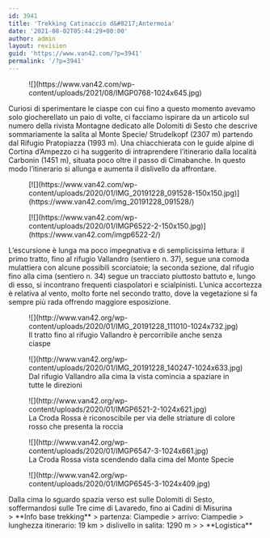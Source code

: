```yaml
---
id: 3941
title: 'Trekking Catinaccio d&#8217;Antermoia'
date: '2021-08-02T05:44:29+00:00'
author: admin
layout: revision
guid: 'https://www.van42.com/?p=3941'
permalink: '/?p=3941'
---
```


<div class="wp-container-4644 wp-block-columns has-2-columns"><div class="wp-container-4642 wp-block-column"><figure class="wp-block-image size-large">![](https://www.van42.com/wp-content/uploads/2021/08/IMGP0768-1024x645.jpg)</figure>Curiosi di sperimentare le ciaspe con cui fino a questo momento avevamo solo giocherellato un paio di volte, ci facciamo ispirare da un articolo sul numero della rivista Montagne dedicato alle Dolomiti di Sesto che descrive sommariamente la salita al Monte Specie/ Strudelkopf (2307 m) partendo dal Rifugio Pratopiazza (1993 m). Una chiacchierata con le guide alpine di Cortina d’Ampezzo ci ha suggerito di intraprendere l’itinerario dalla località Carbonin (1451 m), situata poco oltre il passo di Cimabanche. In questo modo l’itinerario si allunga e aumenta il dislivello da affrontare.

<div class="wp-block-dgwt-justified-gallery"><div class="gallery galleryid-3941 gallery-columns-3 gallery-size-thumbnail" id="gallery-8724"><figure class="gallery-item"><div class="gallery-icon portrait"> [![](https://www.van42.com/wp-content/uploads/2020/01/IMG_20191228_091528-150x150.jpg)](https://www.van42.com/img_20191228_091528/) </div></figure><figure class="gallery-item"><div class="gallery-icon landscape"> [![](https://www.van42.com/wp-content/uploads/2020/01/IMGP6522-2-150x150.jpg)](https://www.van42.com/imgp6522-2/) </div></figure> </div></div>L’escursione è lunga ma poco impegnativa e di semplicissima lettura: il primo tratto, fino al rifugio Vallandro (sentiero n. 37), segue una comoda mulattiera con alcune possibili scorciatoie; la seconda sezione, dal rifugio fino alla cima (sentiero n. 34) segue un tracciato piuttosto battuto e, lungo di esso, si incontrano frequenti ciaspolatori e scialpinisti. L’unica accortezza è relativa al vento, molto forte nel secondo tratto, dove la vegetazione si fa sempre più rada offrendo maggiore esposizione.

<figure class="wp-block-image size-large">![](http://www.van42.org/wp-content/uploads/2020/01/IMG_20191228_111010-1024x732.jpg)<figcaption>Il tratto fino al rifugio Vallandro è percorribile anche senza ciaspe</figcaption></figure><figure class="wp-block-image size-large">![](http://www.van42.org/wp-content/uploads/2020/01/IMG_20191228_140247-1024x633.jpg)<figcaption>Dal rifugio Vallandro alla cima la vista comincia a spaziare in tutte le direzioni</figcaption></figure><figure class="wp-block-image size-large">![](http://www.van42.org/wp-content/uploads/2020/01/IMGP6521-2-1024x621.jpg)<figcaption>La Croda Rossa è riconoscibile per via delle striature di colore rosso che presenta la roccia</figcaption></figure><figure class="wp-block-image size-large">![](http://www.van42.org/wp-content/uploads/2020/01/IMGP6547-3-1024x661.jpg)<figcaption>La Croda Rossa vista scendendo dalla cima del Monte Specie</figcaption></figure><figure class="wp-block-image size-large">![](http://www.van42.org/wp-content/uploads/2020/01/IMGP6545-3-1024x409.jpg)</figure>Dalla cima lo sguardo spazia verso est sulle Dolomiti di Sesto, soffermandosi sulle Tre cime di Lavaredo, fino ai Cadini di Misurina

</div><div class="wp-container-4643 wp-block-column">> **Info base trekking**  
> partenza: Ciampedie  
> arrivo: Ciampedie  
> lunghezza itinerario: 19 km   
> dislivello in salita: 1290 m
> 
> **Logistica**

</div></div>